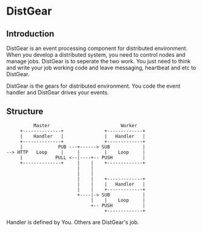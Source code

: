 # DistGear

## Introduction
DistGear is an event processing component for distributed environment.
When you develop a distributed system, you need to control nodes and manage jobs. DistGear is to seperate the two work.
You just need to think and write your job working code and
leave messaging, heartbeat and etc to DistGear.

DistGear is the gears for distributed environment. You code the
event handler and DistGear drives your events.

## Structure

              Master                          Worker
         +--------------+               +-------------+
         |    Handler   |               |   Handler   |    
         +--------------+               +-------------+
         |             PUB ---+------> SUB            |
    --> HTTP   Loop     |     |         |    Loop     |    
         |            PULL <--|----+-- PUSH           |
         +--------------+     |    |    +-------------+
                              |    |
                              |    |     
                              |    |    +-------------+
                              |    |    |   Handler   |
                              |    |    +-------------+
                              +----|-> SUB            |
                                   |    |    Loop     |
                                   +-- PUSH           |
                                        +-------------+

Handler is defined by You. Others are DistGear's job.

